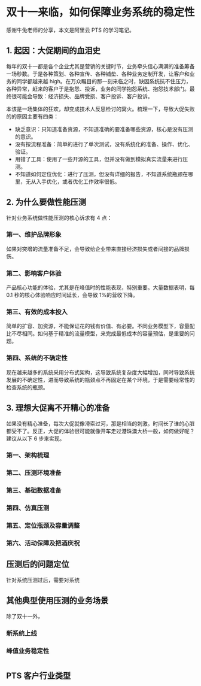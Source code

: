 # 双十一来临，如何保障业务系统的稳定性

感谢牛兔老师的分享，本文是阿里云 PTS 的学习笔记。

## 1. 起因：大促期间的血泪史

每年的双十一都是各个企业尤其是营销的关键时节，业务牵头信心满满的准备筹备一场秒数。于是各种策划、各种宣传、各种铺垫、各种业务定制开发，让客户和业务的同学都越来越 high。在万众瞩目的那一刻来临之时，缺因系统抗不住压力，各种异常，赶来的客户于是抱怨、投诉，业务的同学抱怨系统、抱怨技术部门。最终很可能会导致：经济损失、品牌受损、客户投诉、客户投诉。

本该是一场集体的狂欢，却变成技术人反思检讨的窝火。梳理一下，导致大促失败的的原因主要有四类：

* 缺乏意识：只知道准备资源，不知道准确的要准备哪些资源，核心是没有压测的意识。
* 没有按流程准备：简单的进行了单次测试，没有系统化的准备、操作、优化、验证。
* 用错了工具：使用了一些开源的工具，但并没有做到模拟真实流量来进行压测。
* 不知道如何定位优化：进行了压测，但没有详细的报告，不知道系统瓶颈在哪里，无从入手优化，或者优化工作效率很低。

## 2. 为什么要做性能压测

针对业务系统做性能压测的核心诉求有 4 点：

### 第一、维护品牌形象

如果对突增的流量准备不足，会导致给企业带来直接经济损失或者间接的品牌损伤。

### 第二、影响客户体验

产品核心功能的体验，尤其是在峰值时的性能表现，特别重要。大量数据表明，每 0.1 秒的核心体验响应时间延长，会导致 1%的营收下降。

### 第三、有效的成本投入

简单的扩容、加资源，不能保证花的钱有价值、有必要。不同业务模型下，容量配比不尽相同。如何基于精准的流量模型，来完成最低成本的容量预估，是重要的问题。

### 第四、系统的不确定性

现在越来越多的系统采用分布式架构，这导致系统复杂度大幅增加，同时导致系统发展的不确定性，进而导致系统的瓶颈点不再固定在某个环境，于是需要经常性的检查系统的瓶颈。

## 3. 理想大促离不开精心的准备

如果没有精心准备，每次大促就像滑索过河，那是相当的刺激。时间长了谁的心脏都受不了。反正，大促的体验很可能就像开车走过港珠澳大桥一般，如何做好呢？建议从以下 6 步来实现。

### 第一、架构梳理

### 第二、压测环境准备

### 第三、基础数据准备

### 第四、仿真压测

### 第五、定位瓶颈及容量调整

### 第六、活动保障及把酒庆祝

## 压测后的问题定位

针对系统压测过后，需要对系统

## 其他典型使用压测的业务场景

除了双十一外，

### 新系统上线

### 峰值业务稳定性

#

## PTS 客户行业类型


